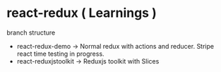 # react-redux ( Learnings )

branch structure 
- react-redux-demo -> Normal redux with actions and reducer. Stripe react time testing in progress.
- react-reduxjstoolkit -> Reduxjs toolkit with Slices
